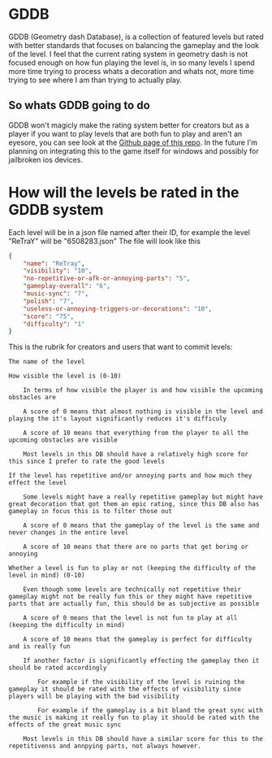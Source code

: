 # GDDB
GDDB (Geometry dash Database), is a collection of featured levels but rated with better standards that focuses on balancing the gameplay and the look of the level.
I feel that the current rating system in geometry dash is not focused enough on how fun playing the level is, in so many levels I spend more time trying to process whats a decoration and whats not, more time trying to see where I am than trying to actually play.

## So whats GDDB going to do
GDDB won't magicly make the rating system better for creators but as a player if you want to play levels that are both fun to play and aren't an eyesore, you can see look at the [Github page of this repo](https://Dev7z.github.io/gddb/).
In the future I'm planning on integrating this to the game itself for windows and possibly for jailbroken ios devices.


# How will the levels be rated in the GDDB system
Each level will be in a json file named after their ID, for example the level "ReTraY" will be "6508283.json"
The file will look like this

```json
{
    "name": "ReTray",
    "visibility": "10",
    "no-repetitive-or-afk-or-annoying-parts": "5",
    "gameplay-overall": "6",
    "music-sync": "7",
    "polish": "7",
    "useless-or-annoying-triggers-or-decorations": "10",
    "score": "75",
    "difficulty": "1"
}
```
This is the rubrik for creators and users that want to commit levels:

    The name of the level
    
    How visible the level is (0-10)
    
        In terms of how visible the player is and how visible the upcoming obstacles are
        
        A score of 0 means that almost nothing is visible in the level and playing the it's layout significantly reduces it's difficuly
        
        A score of 10 means that everything from the player to all the upcoming obstacles are visible
        
        Most levels in this DB should have a relatively high score for this since I prefer to rate the good levels
        
    If the level has repetitive and/or annoying parts and how much they effect the level
        
        Some levels might have a really repetitive gameplay but might have great decoration that got them an epic rating, since this DB also has gameplay in focus this is to filter those out
        
        A score of 0 means that the gameplay of the level is the same and never changes in the entire level
        
        A score of 10 means that there are no parts that get boring or annoying
        
    Whether a level is fun to play or not (keeping the difficulty of the level in mind) (0-10)
    
        Even though some levels are technically not repetitive their gameplay might not be really fun this or they might have repetitive parts that are actually fun, this should be as subjective as possible
        
        A score of 0 means that the level is not fun to play at all (keeping the difficulty in mind)
        
        A score of 10 means that the gameplay is perfect for difficulty and is really fun
        
        If another factor is significantly effecting the gameplay then it should be rated accordingly
            
            For example if the visibility of the level is ruining the gameplay it should be rated with the effects of visibility since players will be playing with the bad visibility
    
            For example if the gameplay is a bit bland the great sync with the music is making it really fun to play it should be rated with the effects of the great music sync
           
        Most levels in this DB should have a similar score for this to the repetitivenss and annpying parts, not always however.
